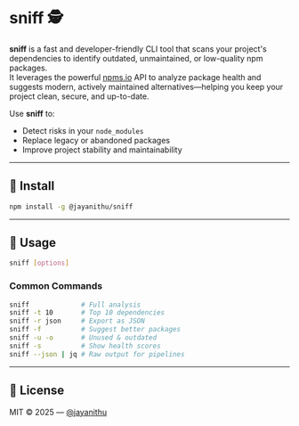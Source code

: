 # sniff 🕵️ 

**sniff** is a fast and developer-friendly CLI tool that scans your project's dependencies to identify outdated, unmaintained, or low-quality npm packages.  
It leverages the powerful [npms.io](https://npms.io) API to analyze package health and suggests modern, actively maintained alternatives—helping you keep your project clean, secure, and up-to-date.

Use **sniff** to:

- Detect risks in your `node_modules`
- Replace legacy or abandoned packages
- Improve project stability and maintainability

---

## 🚀 Install

```bash
npm install -g @jayanithu/sniff
```

---

## 🔧 Usage

```bash
sniff [options]
```

### Common Commands

```bash
sniff             # Full analysis
sniff -t 10       # Top 10 dependencies
sniff -r json     # Export as JSON
sniff -f          # Suggest better packages
sniff -u -o       # Unused & outdated
sniff -s          # Show health scores
sniff --json | jq # Raw output for pipelines
```

---

## 📄 License

MIT © 2025 — [@jayanithu](https://npmjs.com/~jayanithu)
